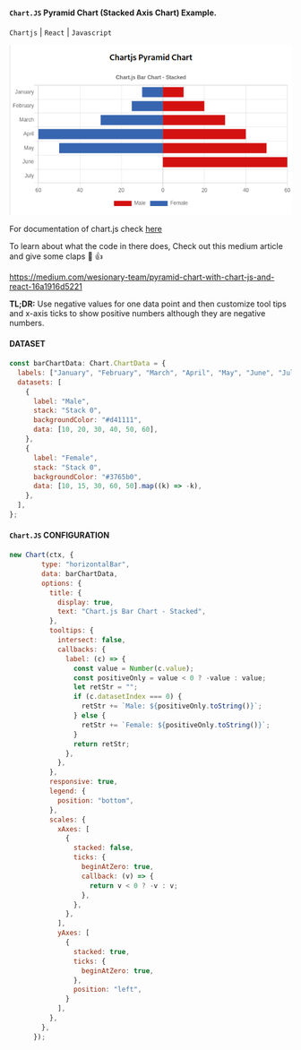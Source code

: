 #### `Chart.JS` Pyramid Chart (Stacked Axis Chart) Example. 

`Chartjs` | `React` | `Javascript`

![pyramid-chart-output](pyramid_output.png)

For documentation of chart.js check [here](https://www.chartjs.org)

To learn about what the code in there does, Check out this medium article and give some claps :bow: :+1:

https://medium.com/wesionary-team/pyramid-chart-with-chart-js-and-react-16a1916d5221


**TL;DR:** Use negative values for one data point and then customize tool tips and x-axis ticks to show positive numbers although they are negative numbers.

#### DATASET
```js
const barChartData: Chart.ChartData = {
  labels: ["January", "February", "March", "April", "May", "June", "July"],
  datasets: [
    {
      label: "Male",
      stack: "Stack 0",
      backgroundColor: "#d41111",
      data: [10, 20, 30, 40, 50, 60],
    },
    {
      label: "Female",
      stack: "Stack 0",
      backgroundColor: "#3765b0",
      data: [10, 15, 30, 60, 50].map((k) => -k),
    },
  ],
};

```

#### `Chart.JS` CONFIGURATION
```js
new Chart(ctx, {
        type: "horizontalBar",
        data: barChartData,
        options: {
          title: {
            display: true,
            text: "Chart.js Bar Chart - Stacked",
          },
          tooltips: {
            intersect: false,
            callbacks: {
              label: (c) => {
                const value = Number(c.value);
                const positiveOnly = value < 0 ? -value : value;
                let retStr = "";
                if (c.datasetIndex === 0) {
                  retStr += `Male: ${positiveOnly.toString()}`;
                } else {
                  retStr += `Female: ${positiveOnly.toString()}`;
                }
                return retStr;
              },
            },
          },
          responsive: true,
          legend: {
            position: "bottom",
          },
          scales: {
            xAxes: [
              {
                stacked: false,
                ticks: {
                  beginAtZero: true,
                  callback: (v) => {
                    return v < 0 ? -v : v;
                  },
                },
              },
            ],
            yAxes: [
              {
                stacked: true,
                ticks: {
                  beginAtZero: true,
                },
                position: "left",
              }
            ],
          },
        },
      });
```